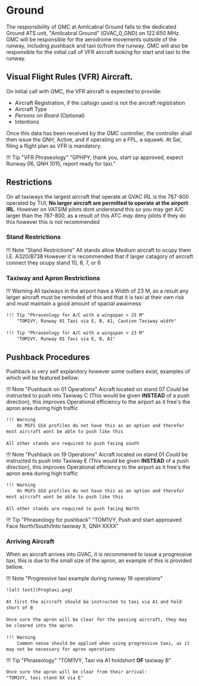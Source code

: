 # Ground
The responsibility of GMC at Amilcabral Ground falls to the dedicated Ground ATS unit, "Amilcabral Ground" (GVAC_0_GND) on 122.650 MHz. GMC will be responsible for the aerodrome movements outside of the runway, including pushback and taxi to/from the runway. GMC will also be responsible for the initial call of VFR aircraft looking for start and taxi to the runway.

## Visual Flight Rules (VFR) Aircraft.
On initial call with GMC, the VFR aircraft is expected to provide:

* Aircraft Registration, if the callsign used is not the aircraft registration
* Aircraft Type
* *Persons on Board* (Optional)
* Intentions

Once this data has been received by the GMC controller, the controller shall then issue the QNH, Active, and if operating on a FPL, a squawk.
At Sal, filing a flight plan as VFR is mandatory.

!!! Tip "VFR Phraseology"
    "GPHPY, thank you, start up approved, expect Runway 06, QNH 1015, report ready for taxi."


## Restrictions

On all taxiways the largest aircraft that operate at GVAC IRL is the 787-800 operated by TUI, **No larger aircraft are permitted to operate at the airport IRL**. However on VATSIM pilots dont understand this so you may get A/C larger than the 787-800, as a result of this ATC *may* deny pilots if they do this however this is not recommended

### Stand Restrictions

!!! Note "Stand Restrictions"
    All stands allow Medium aircraft to ocupy them I.E. A320/B738 However it is recommended that if larger catagory of aircraft connect they ocupy stand 10, 8, 7, or 6


### Taxiway and Apron Restrictions

!!! Warning 
    All taxiways in the airport have a Width of 23 M, as a result any larger aircraft must be reminded of this and that it is taxi at their own risk and must maintain a good amount of spacial awairness

    !!! Tip "Phraseology for A/C with a wingspan > 23 M"
        "TOM1VY, Runway 01 Taxi via E, B, A1, Caution Taxiway width"

    !!! Tip "Phraseology for A/C with a wingspan < 23 M"
        "TOM1VY, Runway 01 Taxi via E, B, A1"



## Pushback Procedures

Pushback is very self explanitory however some outliers exist, examples of which will be featured bellow:

!!! Note "Pushback on 01 Operations"
    Aicraft located on stand 07 *Could* be instructed to push into Taxiway C (This would be given **INSTEAD** of a push direction), this improves Operational efficiency to the airport as it free's the apron area during high traffic

    !!! Warning 
        On MSFS GSX profiles do not have this as an option and therefor most aircraft wont be able to push like this
    
    All other stands are required to push facing south 

!!! Note "Pushback on 19 Operations"
    Aicraft located on stand 01 *Could* be instructed to push into Taxiway E (This would be given **INSTEAD** of a push direction), this improves Operational efficiency to the airport as it free's the apron area during high traffic

    !!! Warning 
        On MSFS GSX profiles do not have this as an option and therefor most aircraft wont be able to push like this
    
    All other stands are required to push facing North 


!!! Tip "Phraseology for pushback"
    "TOM1VY, Push and start approaved Face North/South/Into taxiway X, QNH XXXX"



### Arriving Aircraft
When an aircraft arrives into GVAC, it is recommened to issue a progressive taxi, this is due to the small size of the apron, an example of this is provided bellow.

!!! Note "Progressive taxi example during runway 19 operations"

    ![alt text](Progtaxi.png)

    At first the aircraft should be instructed to taxi via A1 and hold short of B

    Once sure the apron will be clear for the passing aircraft, they may be cleared into the apron

    !!! Warning 
        Common sense should be applied when using progressive taxi, as it may not be necessary for apron operations


!!! Tip "Phraseology"
    "TOM1VY, Taxi via A1 holdshort **OF** taxiway B"

    Once sure the apron will be clear from their arrival:
    "TOM1VY, taxi stand XX via E"
